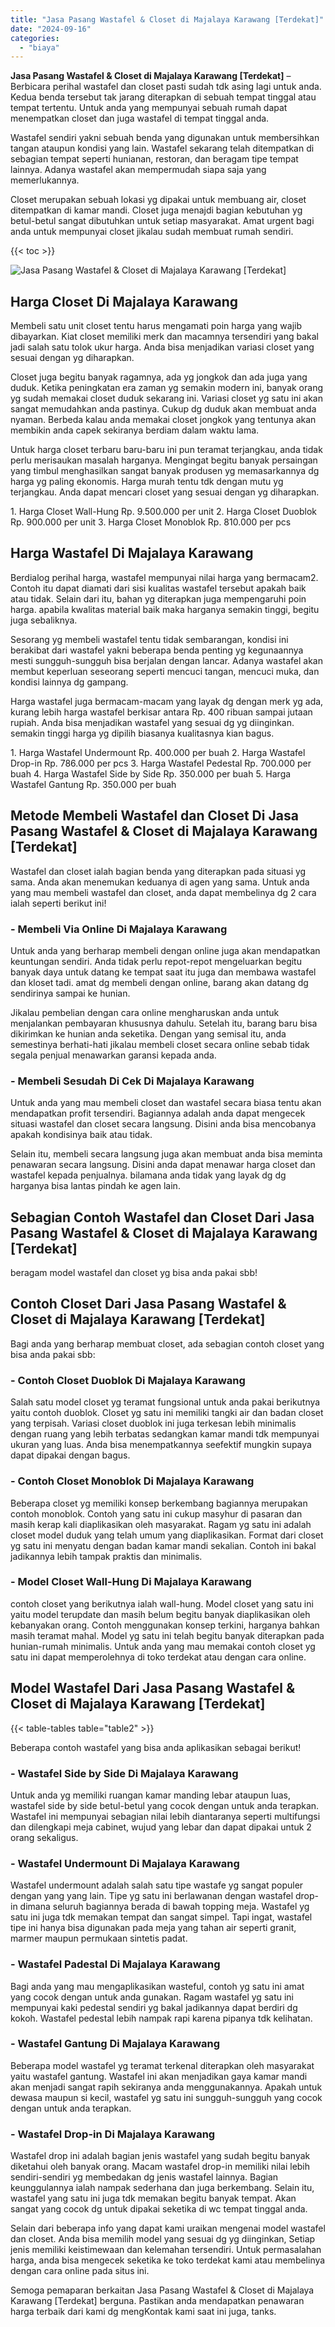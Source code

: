 ```yaml
---
title: "Jasa Pasang Wastafel & Closet di Majalaya Karawang [Terdekat]"
date: "2024-09-16"
categories: 
  - "biaya"
---
```


**Jasa Pasang Wastafel & Closet di Majalaya Karawang \[Terdekat\]** – Berbicara perihal wastafel dan closet pasti sudah tdk asing lagi untuk anda. Kedua benda tersebut tak jarang diterapkan di sebuah tempat tinggal atau tempat tertentu. Untuk anda yang mempunyai sebuah rumah dapat menempatkan closet dan juga wastafel di tempat tinggal anda.

Wastafel sendiri yakni sebuah benda yang digunakan untuk membersihkan tangan ataupun kondisi yang lain. Wastafel sekarang telah ditempatkan di sebagian tempat seperti hunianan, restoran, dan beragam tipe tempat lainnya. Adanya wastafel akan mempermudah siapa saja yang memerlukannya.

Closet merupakan sebuah lokasi yg dipakai untuk membuang air, closet ditempatkan di kamar mandi. Closet juga menajdi bagian kebutuhan yg betul-betul sangat dibutuhkan untuk setiap masyarakat. Amat urgent bagi anda untuk mempunyai closet jikalau sudah membuat rumah sendiri.

{{< toc >}}

![Jasa Pasang Wastafel & Closet di Majalaya Karawang [Terdekat]](/images/wastafel-closet-murah54.png)

## Harga Closet Di Majalaya Karawang

Membeli satu unit closet tentu harus mengamati poin harga yang wajib dibayarkan. Kiat closet memiliki merk dan macamnya tersendiri yang bakal jadi salah satu tolok ukur harga. Anda bisa menjadikan variasi closet yang sesuai dengan yg diharapkan.

Closet juga begitu banyak ragamnya, ada yg jongkok dan ada juga yang duduk. Ketika peningkatan era zaman yg semakin modern ini, banyak orang yg sudah memakai closet duduk sekarang ini. Variasi closet yg satu ini akan sangat memudahkan anda pastinya. Cukup dg duduk akan membuat anda nyaman. Berbeda kalau anda memakai closet jongkok yang tentunya akan membikin anda capek sekiranya berdiam dalam waktu lama.

Untuk harga closet terbaru baru-baru ini pun teramat terjangkau, anda tidak perlu merisaukan masalah harganya. Mengingat begitu banyak persaingan yang timbul menghasilkan sangat banyak produsen yg memasarkannya dg harga yg paling ekonomis. Harga murah tentu tdk dengan mutu yg terjangkau. Anda dapat mencari closet yang sesuai dengan yg diharapkan.

1\. Harga Closet Wall-Hung Rp. 9.500.000 per unit 2. Harga Closet Duoblok Rp. 900.000 per unit 3. Harga Closet Monoblok Rp. 810.000 per pcs

## Harga Wastafel Di Majalaya Karawang

Berdialog perihal harga, wastafel mempunyai nilai harga yang bermacam2. Contoh itu dapat diamati dari sisi kualitas wastafel tersebut apakah baik atau tidak. Selain dari itu, bahan yg diterapkan juga mempengaruhi poin harga. apabila kwalitas material baik maka harganya semakin tinggi, begitu juga sebaliknya.

Sesorang yg membeli wastafel tentu tidak sembarangan, kondisi ini berakibat dari wastafel yakni beberapa benda penting yg kegunaannya mesti sungguh-sungguh bisa berjalan dengan lancar. Adanya wastafel akan membut keperluan seseorang seperti mencuci tangan, mencuci muka, dan kondisi lainnya dg gampang.

Harga wastafel juga bermacam-macam yang layak dg dengan merk yg ada, kurang lebih harga wastafel berkisar antara Rp. 400 ribuan sampai jutaan rupiah. Anda bisa menjadikan wastafel yang sesuai dg yg diinginkan. semakin tinggi harga yg dipilih biasanya kualitasnya kian bagus.

1\. Harga Wastafel Undermount Rp. 400.000 per buah 2. Harga Wastafel Drop-in Rp. 786.000 per pcs 3. Harga Wastafel Pedestal Rp. 700.000 per buah 4. Harga Wastafel Side by Side Rp. 350.000 per buah 5. Harga Wastafel Gantung Rp. 350.000 per buah

## Metode Membeli Wastafel dan Closet Di Jasa Pasang Wastafel & Closet di Majalaya Karawang \[Terdekat\]

Wastafel dan closet ialah bagian benda yang diterapkan pada situasi yg sama. Anda akan menemukan keduanya di agen yang sama. Untuk anda yang mau membeli wastafel dan closet, anda dapat membelinya dg 2 cara ialah seperti berikut ini!

### \- Membeli Via Online Di Majalaya Karawang

Untuk anda yang berharap membeli dengan online juga akan mendapatkan keuntungan sendiri. Anda tidak perlu repot-repot mengeluarkan begitu banyak daya untuk datang ke tempat saat itu juga dan membawa wastafel dan kloset tadi. amat dg membeli dengan online, barang akan datang dg sendirinya sampai ke hunian.

Jikalau pembelian dengan cara online mengharuskan anda untuk menjalankan pembayaran khususnya dahulu. Setelah itu, barang baru bisa dikirimkan ke hunian anda seketika. Dengan yang semisal itu, anda semestinya berhati-hati jikalau membeli closet secara online sebab tidak segala penjual menawarkan garansi kepada anda.

### \- Membeli Sesudah Di Cek Di Majalaya Karawang

Untuk anda yang mau membeli closet dan wastafel secara biasa tentu akan mendapatkan profit tersendiri. Bagiannya adalah anda dapat mengecek situasi wastafel dan closet secara langsung. Disini anda bisa mencobanya apakah kondisinya baik atau tidak.

Selain itu, membeli secara langsung juga akan membuat anda bisa meminta penawaran secara langsung. Disini anda dapat menawar harga closet dan wastafel kepada penjualnya. bilamana anda tidak yang layak dg dg harganya bisa lantas pindah ke agen lain.

## Sebagian Contoh Wastafel dan Closet Dari Jasa Pasang Wastafel & Closet di Majalaya Karawang \[Terdekat\]

beragam model wastafel dan closet yg bisa anda pakai sbb!

## Contoh Closet Dari Jasa Pasang Wastafel & Closet di Majalaya Karawang \[Terdekat\]

Bagi anda yang berharap membuat closet, ada sebagian contoh closet yang bisa anda pakai sbb:

### \- Contoh Closet Duoblok Di Majalaya Karawang

Salah satu model closet yg teramat fungsional untuk anda pakai berikutnya yaitu contoh duoblok. Closet yg satu ini memiliki tangki air dan badan closet yang terpisah. Variasi closet duoblok ini juga terkesan lebih minimalis dengan ruang yang lebih terbatas sedangkan kamar mandi tdk mempunyai ukuran yang luas. Anda bisa menempatkannya seefektif mungkin supaya dapat dipakai dengan bagus.

### \- Contoh Closet Monoblok Di Majalaya Karawang

Beberapa closet yg memiliki konsep berkembang bagiannya merupakan contoh monoblok. Contoh yang satu ini cukup masyhur di pasaran dan masih kerap kali diaplikasikan oleh masyarakat. Ragam yg satu ini adalah closet model duduk yang telah umum yang diaplikasikan. Format dari closet yg satu ini menyatu dengan badan kamar mandi sekalian. Contoh ini bakal jadikannya lebih tampak praktis dan minimalis.

### \- Model Closet Wall-Hung Di Majalaya Karawang

contoh closet yang berikutnya ialah wall-hung. Model closet yang satu ini yaitu model terupdate dan masih belum begitu banyak diaplikasikan oleh kebanyakan orang. Contoh menggunakan konsep terkini, harganya bahkan masih teramat mahal. Model yg satu ini telah begitu banyak diterapkan pada hunian-rumah minimalis. Untuk anda yang mau memakai contoh closet yg satu ini dapat memperolehnya di toko terdekat atau dengan cara online.

## Model Wastafel Dari Jasa Pasang Wastafel & Closet di Majalaya Karawang \[Terdekat\]

{{< table-tables table="table2" >}}

Beberapa contoh wastafel yang bisa anda aplikasikan sebagai berikut!

### \- Wastafel Side by Side Di Majalaya Karawang

Untuk anda yg memiliki ruangan kamar manding lebar ataupun luas, wastafel side by side betul-betul yang cocok dengan untuk anda terapkan. Wastafel ini mempunyai sebagian nilai lebih diantaranya seperti multifungsi dan dilengkapi meja cabinet, wujud yang lebar dan dapat dipakai untuk 2 orang sekaligus.

### \- Wastafel Undermount Di Majalaya Karawang

Wastafel undermount adalah salah satu tipe wastafe yg sangat populer dengan yang yang lain. Tipe yg satu ini berlawanan dengan wastafel drop-in dimana seluruh bagiannya berada di bawah topping meja. Wastafel yg satu ini juga tdk memakan tempat dan sangat simpel. Tapi ingat, wastafel tipe ini hanya bisa digunakan pada meja yang tahan air seperti granit, marmer maupun permukaan sintetis padat.

### \- Wastafel Padestal Di Majalaya Karawang

Bagi anda yang mau mengaplikasikan wasteful, contoh yg satu ini amat yang cocok dengan untuk anda gunakan. Ragam wastafel yg satu ini mempunyai kaki pedestal sendiri yg bakal jadikannya dapat berdiri dg kokoh. Wastafel pedestal lebih nampak rapi karena pipanya tdk kelihatan.

### \- Wastafel Gantung Di Majalaya Karawang

Beberapa model wastafel yg teramat terkenal diterapkan oleh masyarakat yaitu wastafel gantung. Wastafel ini akan menjadikan gaya kamar mandi akan menjadi sangat rapih sekiranya anda menggunakannya. Apakah untuk dewasa maupun si kecil, wastafel yg satu ini sungguh-sungguh yang cocok dengan untuk anda terapkan.

### \- Wastafel Drop-in Di Majalaya Karawang

Wastafel drop ini adalah bagian jenis wastafel yang sudah begitu banyak diketahui oleh banyak orang. Macam wastafel drop-in memiliki nilai lebih sendiri-sendiri yg membedakan dg jenis wastafel lainnya. Bagian keunggulannya ialah nampak sederhana dan juga berkembang. Selain itu, wastafel yang satu ini juga tdk memakan begitu banyak tempat. Akan sangat yang cocok dg untuk dipakai seketika di wc tempat tinggal anda.

Selain dari beberapa info yang dapat kami uraikan mengenai model wastafel dan closet. Anda bisa memilih model yang sesuai dg yg diinginkan, Setiap jenis memiliki keistimewaan dan kelemahan tersendiri. Untuk permasalahan harga, anda bisa mengecek seketika ke toko terdekat kami atau membelinya dengan cara online pada situs ini.

Semoga pemaparan berkaitan Jasa Pasang Wastafel & Closet di Majalaya Karawang \[Terdekat\] berguna. Pastikan anda mendapatkan penawaran harga terbaik dari kami dg mengKontak kami saat ini juga, tanks.
